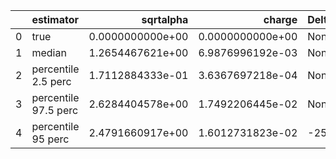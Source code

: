 |    | estimator            |        sqrtalpha |           charge | Delta Phi_phi      | Ncycles vacuum     |
|---:|:---------------------|-----------------:|-----------------:|:-------------------|:-------------------|
|  0 | true                 | 0.0000000000e+00 | 0.0000000000e+00 | None               | 178621.90265730955 |
|  1 | median               | 1.2654467621e+00 | 6.9876996192e-03 | None               | None               |
|  2 | percentile 2.5 perc  | 1.7112884333e-01 | 3.6367697218e-04 | None               | None               |
|  3 | percentile 97.5 perc | 2.6284404578e+00 | 1.7492206445e-02 | None               | None               |
|  4 | percentile 95 perc   | 2.4791660917e+00 | 1.6012731823e-02 | -25.41630584304221 | None               |